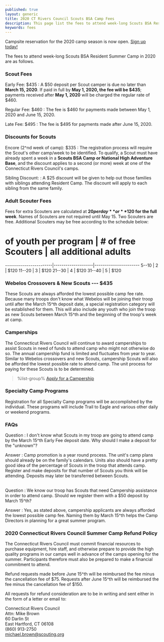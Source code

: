 ```yaml
---
published: true
layout: generic
title: 2020 CT Rivers Council Scouts BSA Camp Fees
description: This page list the fees to attend week-long Scouts BSA Resident Summer Camp in 2020 at Connecticut Rivers Council Scout Camps.
keywords: fees
---
```


<div class="alert alert-info">
Campsite reservation for the 2020 camp season is now open.
<a href="{{ site.url }}/2020/">
Sign up today!</a>
</div>

The fees to attend week-long Scouts BSA Resident Summer Camp in 2020 are as follows.

### Scout Fees

Early Fee: $435
: A $50 deposit per Scout camper is due no later than **March 15, 2020**.
  If paid in full by **May 1, 2020, the fee will be $435**; payments received
  after **May 1, 2020** will be charged the regular rate of $460.

Regular Fee: $460
: The fee is $460 for payments made between May 1, 2020 and June 15, 2020.

Late Fee: $495
: The fee is $495 for payments made after June 15, 2020.

### Discounts for Scouts

Encore (2^nd week of camp): $335
: The registration process will require the Scout's other camp/week to be
  identified. To qualify, a Scout must have already spent a week in a
  **Scouts BSA Camp or National High Adventure Base**, and the discount applies to a
  second (or more) week at one of the Connecticut Rivers Council's camps.

Sibling Discount:
: A $25 discount will be given to help out those families with siblings
  attending Resident Camp. The discount will apply to each sibling from the same
  family.

### Adult Scouter Fees

Fees for extra Scouters are calculated at **$20 per day** or **$120 for the full week**. Names of
Scouters are not required until May 15. Two Scouters are free. Additional
Scouters may be free according to the schedule below:

 # of youth per program | # of free Scouters | all additional adults
------------------------|--------------------|-----------------------
  5--10                 | 2                  | $120
 11--20                 | 3                  | $120
 21--30                 | 4                  | $120
 31--40                 | 5                  | $120

### Webelos Crossovers & New Scouts --- $435

These Scouts are always afforded the lowest possible camp fee rate. Because
many troops don't know what Webelos will be joining their troop until after the
March 15^th deposit date, a special registration category will be established for
them. This will also include any youth who join the troop as new Scouts between
March 15^th and the beginning of the troop's week at camp.

### Camperships

The Connecticut Rivers Council will continue to award camperships to assist 
Scouts in need of funds to attend camp who might not otherwise do so. The annual
 campership fund is limited and fluctuates from year to year. Similar to Webelos
 crossovers and new Scouts, campership Scouts will also be afforded the lowest 
possible rate to attend camp. The unit process for paying for these Scouts is to
 be determined.

> %list-group%
> <a href="{{ site.url }}/boy-scouts/fees/camperships/" class="list-group-item">Apply for a Campership</a>

### Specialty Camp Programs

Registration for all Specialty Camp programs will be accomplished by the
individual. These programs will include Trail to Eagle and various other daily 
or weekend programs.

### FAQs

Question
: I don't know what Scouts in my troop are going to attend camp by the March
15^th Early Fee deposit date. Why should I make a deposit for the "unknown"?

Answer
: Camp promotion is a year round process. The unit's camp plans should already
  be on the family's calendars. Units also should have a pretty good idea of
  the percentage of Scouts in the troop that attends camp. Register and make
  deposits for that number of Scouts you think will be attending. Deposits may later be
  transferred between Scouts.

<br/>
Question
: We know our troop has Scouts that need Campership assistance in order to
  attend camp. Should we register them with a $50 deposit by March 15^th?

Answer
: Yes, as stated above, campership applicants are always
  afforded the lowest possible camp fee. Naming them by March 15^th helps the Camp
  Directors in planning for a great summer program.

### 2020 Connecticut Rivers Council Summer Camp Refund Policy

The Connecticut Rivers Council must commit financial resources to purchase
equipment, hire staff, and otherwise prepare to provide the high quality
programs in our camps well in advance of the camps opening for the summer. Participants therefore
must also be prepared to make a financial commitment to attend.

Refund requests made before
June 15^th will be reimbursed the fee minus the cancellation fee of $75. Requests after June 15^th
will be reimbursed the fee minus the cancellation fee of $150.

All requests for refund consideration are to be in writing and sent either in
the form of a letter or email to:

Connecticut Rivers Council<br>
Attn: Mike Brown<br>
60 Darlin St<br>
East Hartford, CT 06108<br>
(860) 913-2750<br>
[michael.brown@scouting.org](mailto:michael.brown@scouting.org)

